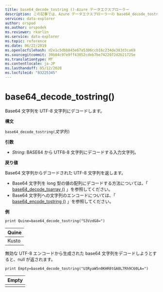 ```yaml
---
title: base64_decode_tostring ()-Azure データエクスプローラー
description: この記事では、Azure データエクスプローラーの base64_decode_tostring () について説明します。
services: data-explorer
author: orspod
ms.author: orspodek
ms.reviewer: rkarlin
ms.service: data-explorer
ms.topic: reference
ms.date: 06/22/2019
ms.openlocfilehash: d2e1c5dbb845e67a5306ccb16c234de383d3ca69
ms.sourcegitcommit: 39b04c97e9ff43052cdeb7be7422072d2b21725e
ms.translationtype: MT
ms.contentlocale: ja-JP
ms.lasthandoff: 05/12/2020
ms.locfileid: "83225345"
---
```

# <a name="base64_decode_tostring"></a>base64_decode_tostring()

Base64 文字列を UTF-8 文字列にデコードします。

**構文**

`base64_decode_tostring(`*文字列*`)`

**引数**

* *String*: BASE64 から UTF8-8 文字列にデコードする入力文字列。

**戻り値**

Base64 文字列からデコードされた UTF-8 文字列を返します。

* Base64 文字列を long 型の値の配列にデコードする方法については、「 [base64_decode_toarray ()](base64_decode_toarrayfunction.md) 」を参照してください。
* Base64 文字列への文字列のエンコードについては、「 [base64_encode_tostring ()](base64_encode_tostringfunction.md) 」を参照してください。

**例**

<!-- csl: https://help.kusto.windows.net:443/Samples -->
```kusto
print Quine=base64_decode_tostring("S3VzdG8=")
```

|Quine|
|-----|
|Kusto|

無効な UTF-8 エンコードから生成された base64 文字列をデコードしようとすると、null が返されます。

<!-- csl: https://help.kusto.windows.net:443/Samples -->
```kusto
print Empty=base64_decode_tostring("U3RyaW5n0KHR0tGA0L7Rh9C60LA=")
```

|Empty|
|-----|
||
